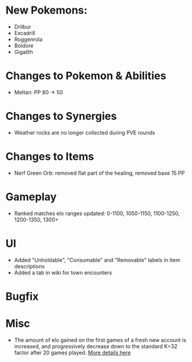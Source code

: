 # New Pokemons:

- Drilbur
- Excadrill
- Roggenrola
- Boldore
- Gigalith

# Changes to Pokemon & Abilities

- Meltan: PP 80 → 50

# Changes to Synergies

- Weather rocks are no longer collected during PVE rounds

# Changes to Items

- Nerf Green Orb: removed flat part of the healing, removed base 15 PP

# Gameplay

- Ranked matches elo ranges updated: 0-1100, 1050-1150, 1100-1250, 1200-1350, 1300+

# UI

- Added "Unholdable", "Consumable" and "Removable" labels in item descriptions
- Added a tab in wiki for town encounters

# Bugfix

# Misc

- The amount of elo gained on the first games of a fresh new account is increased, and progressively decrease down to the standard K=32 factor after 20 games played. [More details here](https://discord.com/channels/737230355039387749/1404514365406969868)
